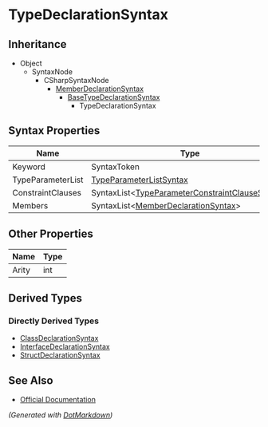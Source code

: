 # TypeDeclarationSyntax

## Inheritance

* Object
  * SyntaxNode
    * CSharpSyntaxNode
      * [MemberDeclarationSyntax](MemberDeclarationSyntax.md)
        * [BaseTypeDeclarationSyntax](BaseTypeDeclarationSyntax.md)
          * TypeDeclarationSyntax

## Syntax Properties

| Name              | Type                                                                                       |
| ----------------- | ------------------------------------------------------------------------------------------ |
| Keyword           | SyntaxToken                                                                                |
| TypeParameterList | [TypeParameterListSyntax](TypeParameterListSyntax.md)                                      |
| ConstraintClauses | SyntaxList\<[TypeParameterConstraintClauseSyntax](TypeParameterConstraintClauseSyntax.md)> |
| Members           | SyntaxList\<[MemberDeclarationSyntax](MemberDeclarationSyntax.md)>                         |

## Other Properties

| Name  | Type |
| ----- | ---- |
| Arity | int  |

## Derived Types

### Directly Derived Types

* [ClassDeclarationSyntax](ClassDeclarationSyntax.md)
* [InterfaceDeclarationSyntax](InterfaceDeclarationSyntax.md)
* [StructDeclarationSyntax](StructDeclarationSyntax.md)

## See Also

* [Official Documentation](https://docs.microsoft.com/en-us/dotnet/api/microsoft.codeanalysis.csharp.syntax.typedeclarationsyntax)


*\(Generated with [DotMarkdown](http://github.com/JosefPihrt/DotMarkdown)\)*